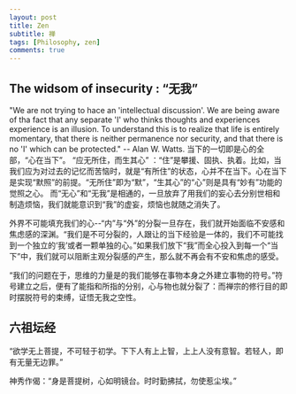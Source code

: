 ```yaml
---
layout: post
title: Zen
subtitle: 禅
tags: [Philosophy, zen]
comments: true
---
```



## The widsom of insecurity : “无我”

"We are not trying to hace an 'intellectual discussion'. We are being aware of tha fact that any separate 'I' who thinks thoughts and experiences experience is an illusion. To understand this is to realize that life is entirely momentary, that there is neither permanence nor security, and that there is no 'I' which can be protected." -- Alan W. Watts.
当下的一切即是心的全部，“心在当下”。
“应无所住，而生其心” ：“住”是攀援、固执、执着。比如，当我们应为对过去的记忆而苦恼时，就是“有所住”的状态，心并不在当下。心在当下是实现“默照”的前提。“无所住”即为“默”，“生其心”的“心”则是具有“妙有”功能的觉照之心。
而“无心”和“无我”是相通的，一旦放弃了用我们的妄心去分别世相和制造烦恼，我们就能意识到“我”的虚妄，烦恼也就随之消失了。

外界不可能填充我们的心--“内”与“外”的分裂一旦存在，我们就开始面临不安感和焦虑感的深渊。“我们是不可分裂的，人跟让的当下经验是一体的，我们不可能找到一个独立的‘我’或者一颗单独的心。”如果我们放下“我”而全心投入到每一个“当下”中，我们就可以阻断主观分裂感的产生，那么就不再会有不安和焦虑的感受。

“我们的问题在于，思维的力量是的我们能够在事物本身之外建立事物的符号。”符号建立之后，便有了能指和所指的分别，心与物也就分裂了：而禅宗的修行目的即时摆脱符号的束缚，证悟无我之空性。

## 六祖坛经

“欲学无上菩提，不可轻于初学。下下人有上上智，上上人没有意智。若轻人，即有无量无边罪。”

神秀作偈：“身是菩提树，心如明镜台。时时勤拂拭，勿使惹尘埃。”
